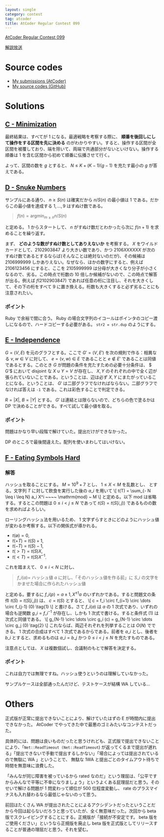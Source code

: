```yaml
---
layout: single
category: contest
tag: atcoder
title: AtCoder Regular Contest 099
---
```


[AtCoder Regular Contest 099](https://atcoder.jp/contests/arc099)

[解説放送](https://youtu.be/aTMRqHCZHaA)

# Source codes

- [My submissions (AtCoder)](https://atcoder.jp/contests/arc099/submissions?f.User=kazunetakahashi)
- [My source codes (GitHub)](https://github.com/kazunetakahashi/atcoder/tree/master/2018/0623_ARC099)

# Solutions

## [C - Minimization](https://atcoder.jp/contests/arc099/tasks/arc099_a)

最終結果は、すべてが 1 になる。最適戦略を考察する際に、 **順番を後回しにして操作をする区間を先に決める** のがわかりやすい。すると、操作する区間が全区間を被覆しており、端を除いて、両端で共通部分がないといけない。操作する順番は $1$ を含む区間から初めて順番に伝播させて行く。

よって、区間の数を $g$ とすると、 $N \leq K + (K-1)(g-1)$ を充たす最小の $g$ が答えである。

## [D - Snuke Numbers](https://atcoder.jp/contests/arc099/tasks/arc099_b)

サンプルにある通り、 $n \geq S(n)$ は確実だから $n / S(n)$ の最小値は $1$ である。だからこの最小値を達成する $1, \dots, 9$ はすぬけ数である。

> $f(n) = \mathrm{argmin}_{m \geq n} n/ S(n)$

と定める。 $1$ からスタートして、 $n$ がすぬけ数だとわかったら次に $f(n+1)$ を求めることを繰り返す。

まず、 **どのような数がすぬけ数としてありえないか** を考察する。 $X$ をワイルドカードとして、$2102903847$ より大きい数であり、かつ $2106XXXXXX$ が次のすぬけ数であるとするならば(そんなことは絶対ないのだが)、その候補は $2106999999$ しかありえない。なぜなら、ほかの数字にすると、例えば $2106123456$ にすると、ここを $2105999999$ は分母が大きくなり分子が小さくなるので、劣る。この時点で桁数の $10$ 倍しか候補がないので、この時点で解答が出る。例えば $f(2102903847)$ であれば任意の桁に注目し、それを大きくして、その下の桁をすべて $9$ に置き換える。桁数も大きくすると必ず劣ることにも注意されたい。

### ポイント

Ruby で余裕で間に合う。 Ruby の場合文字列のイコールはポインタのコピー渡しになるので、ハードコピーする必要がある。 `str2 = str.dup` のようにする。

## [E - Independence](https://atcoder.jp/contests/arc099/tasks/arc099_c)

$G = (V, E)$ を元のグラフとする。ここで $G' = (V, E')$ を次の規則で作る：相異なる $v, w \in V$ に対して、 $e = (v, w) \in E$ であることと $e \not\in E'$ であることは同値であるとする。このとき $G$ が問題の条件を充たすための必要十分条件は、 $
G'$ において disjoint な $X \cup Y = V$ が存在し、 $X, Y$ のそれぞれの中で全く辺が張られていないことである。ということは、辺は必ず $X, Y$ にまたがっていることになる。ということは、 $G'$ は二部グラフでなければならない。二部グラフでなければ答えは `-1` である。これは彩色することで判定できる。

$R = \lvert X \rvert$, $B = \lvert Y \rvert$ とする。 $G'$ は連結とは限らないので、どちらの色で塗るかは DP で決めることができる。すべて試して最小値を取る。

### ポイント

問題はかなり早い段階で解けていた。提出だけができなかった。

DP のところで最後間違えた。配列を使いまわしてはいけない。

## [F - Eating Symbols Hard](https://atcoder.jp/contests/arc099/tasks/arc099_d)

### 解答

ハッシュを取ることにする。 $M = 10^9 + 7$ とし、 $1 \leq X < M$ を乱数とし、 とする。文字列 $T$ に対して飲食を実行した後の $a\_i$ を用いて
\\[
  t(T) = \sum_{- N \leq i \leq N} a\_i X^i ~~~~ \mathrm{mod} ~ M
\\]
と定める。以下 $\mathrm{mod}$ は省略する。するとこの問題は $0 \leq i < j \leq N$ であって $t(S) = t(S[i, j))$ であるものの数を求めればよろしい。

ローリングハッシュ法を用いるため、 $1$ 文字ずらすときにどのようにハッシュ値が変わるか考察する。以下の関係式が導かれる。

- $t(\emptyset) = 0$,
- $t(+T) = t(S) + 1$,
- $t(-T) = t(S) - 1$,
- $t(>T) = t(S) X$,
- $t(<T) = t(S) X^{-1}$.

これを踏まえて、 $0 \leq i < N$ に対し、

> $f\_i(a) =$ ハッシュ値 $a$ に対し、「そのハッシュ値を作る前」に $S\_i$ の文字をかませた場合に作られたハッシュ値

と定める。要するに $f\_i(p) = a \pm 1, X^{\pm 1} a$ のいずれかである。すると問題文の条件 $t(S) = t(S[i, j))$ は、 $c = t(S)$ とすると、
\\[
  c = f\_i \circ f\_{i+1} \circ \dots \circ f\_{j-1} (0) \tag{1}
\\]
と書ける。さて $f\_i(a)$ は $a$ の $1$ 次式であり、いずれの場合も逆関数 $g\_i = f\_i^{-1}$ が存在し、しかも $1$ 次式で書ける。すると条件式 (1) は次式と同値である。
\\[
  g\_{N-1} \circ \dots \circ g\_i (c) = g\_{N-1} \circ \dots \circ g\_j (0) \tag{2}
\\]
これならば、両辺それぞれを列挙することは $O(N)$ でできる。 $1$ 次式の合成はすべて $1$ 次式であるからである。前者を $a\_i$ とし、後者を $b\_i$ とすると、求めるものは $a\_i = b\_j$ かつ $0 \leq i < j \leq N$ を充たすものである。

注意点としては、 $X$ は複数個試し、合議制のもとで解答を決定する。

### ポイント

これは自力では無理ですね。ハッシュ使うというのは理解していなかった。

サンプルケースは全部通ったんだけど、テストケースが結構 WA している…

# Others

正式版が正常に提出できないことにより、解けていたはずの E が時間内に提出できなかった。 AtCoder でやってきた中で最悪のゴミみたいなコンテストだった。

具体的には、問題は良いものだったと思うけれども、正式版で提出できないことにより、「`Net::ReadTimeout (Net::ReadTimeout`) が返ってくるまで提出が遅れる」「提出できないで手動で提出するしかない」「場合によっては提出されているので無駄に WA 」ということで、 無駄な 1WA と提出ごとのタイムアウト待ちで時間を無意味に浪費した。

「みんなが同じ障害を被っているから rated なのだ」という理屈は、「公平ですからみんなで平等に不幸になりましょう」というよくある屁理屈だと思う。そのせいで解ける問題が 1 問変わって順位が 500 位程度変動し、 rate のプラスマイナスも入れ替わるなら最低じゃないのって思う。

前回はたくさん WA が提出されたことによるアクシデントだったということだから今回は起らないだろうと思っていたが、全く無意味だった。次回から beta 版でスクレイピングすることにする。正規版が「接続が不安定です。 beta 版をご使用ください」というなら正規版を廃止し beta 版を正式版としてリリースすることが普通の理屈だと思う。それを望む。
